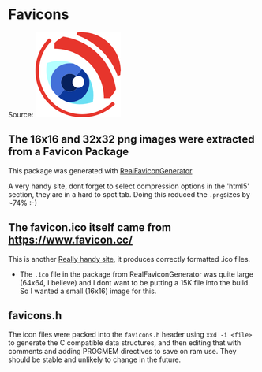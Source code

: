 # Favicons 

Source: ![A logo I created from the espressif logo, using inkscape](../Docs/logo.svg)

## The 16x16 and 32x32 png images were extracted from a Favicon Package

This package was generated with [RealFaviconGenerator](https://realfavicongenerator.net/)

A very handy site, dont forget to select compression options in the 'html5' section, they are in a hard to spot tab. Doing this reduced the `.png`sizes by ~74% :-)

## The favicon.ico itself came from https://www.favicon.cc/

This is another [Really handy site](https://www.favicon.cc/), it produces correctly formatted .ico files.
* The `.ico` file in the package from RealFaviconGenerator was quite large (64x64, I believe) and I dont want to be putting a 15K file into the build. So I wanted a small (16x16) image for this.
 
## favicons.h
The icon files were packed into the `favicons.h` header using `xxd -i <file>` to generate the C compatible data structures, and then editing that with comments and adding PROGMEM directives to save on ram use. They should be stable and unlikely to change in the future.

